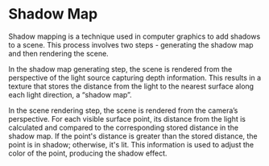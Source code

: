 # Shadow Map

Shadow mapping is a technique used in computer graphics to add shadows to a scene. This process involves two steps - generating the shadow map and then rendering the scene. 

In the shadow map generating step, the scene is rendered from the perspective of the light source capturing depth information. This results in a texture that stores the distance from the light to the nearest surface along each light direction, a “shadow map”.

In the scene rendering step, the scene is rendered from the camera’s perspective. For each visible surface point, its distance from the light is calculated and compared to the corresponding stored distance in the shadow map. If the point's distance is greater than the stored distance, the point is in shadow; otherwise, it's lit. This information is used to adjust the color of the point, producing the shadow effect.

